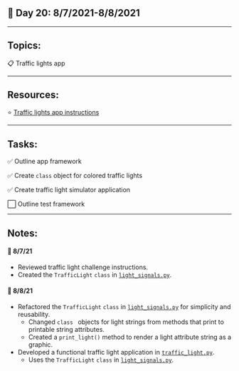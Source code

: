 ## :calendar: Day 20: 8/7/2021-8/8/2021

---

## Topics:

:clipboard: Traffic lights app

---

## Resources:

:star: [Traffic lights app instructions](https://github.com/talkpython/100daysofcode-with-python-course/tree/master/days/19-21-itertools#day-n1-create-a-traffic-lights-script)

---

## Tasks:

:white_check_mark: Outline app framework

:white_check_mark: Create `class` object for colored traffic lights

:white_check_mark: Create traffic light simulator application

:white_large_square: Outline test framework

---

## Notes:

#### :notebook: 8/7/21

- Reviewed traffic light challenge instructions.
- Created the `TrafficLight` `class` in [`light_signals.py`](light_signals.py).

#### :notebook: 8/8/21

- Refactored the `TrafficLight` `class` in [`light_signals.py`](light_signals.py) for simplicity and reusability.
    - Changed `class ` objects for light strings from methods that print to printable string attributes.
    - Created a `print_light()` method to render a light attribute string as a graphic.
- Developed a functional traffic light application in [`traffic_light.py`](traffic_light.py).
    - Uses the `TrafficLight` `class` in [`light_signals.py`](light_signals.py).